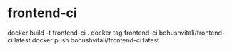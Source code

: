 # frontend-ci

docker build -t frontend-ci .
docker tag frontend-ci bohushvitali/frontend-ci:latest
docker push bohushvitali/frontend-ci:latest
